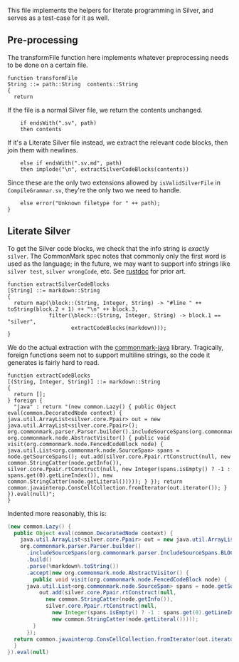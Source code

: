 This file implements the helpers for literate programming in Silver, and serves as a test-case for it as well.

## Pre-processing

The transformFile function here implements whatever preprocessing needs to be done on a certain file.

```silver
function transformFile
String ::= path::String  contents::String
{
  return
```

If the file is a normal Silver file, we return the contents unchanged.

```silver
    if endsWith(".sv", path)
    then contents
```

If it's a Literate Silver file instead, we extract the relevant code blocks, then join them with newlines.

```silver
    else if endsWith(".sv.md", path)
    then implode("\n", extractSilverCodeBlocks(contents))
```

Since these are the only two extensions allowed by `isValidSilverFile` in `CompileGrammar.sv`, they're the only two we need to handle.

```silver
    else error("Unknown filetype for " ++ path);
}
```

## Literate Silver

To get the Silver code blocks, we check that the info string is *exactly* `silver`.
The CommonMark spec notes that commonly only the first word is used as the language; in the future, we may want to support info strings like `silver test`, `silver wrongCode`, etc.
See [rustdoc](https://doc.rust-lang.org/rustdoc/documentation-tests.html#attributes) for prior art.

```silver
function extractSilverCodeBlocks
[String] ::= markdown::String
{
  return map(\block::(String, Integer, String) -> "#line " ++ toString(block.2 + 1) ++ "\n" ++ block.3,
             filter(\block::(String, Integer, String) -> block.1 == "silver",
                    extractCodeBlocks(markdown)));
}
```

We do the actual extraction with the [commonmark-java](https://github.com/commonmark/commonmark-java) library.
Tragically, foreign functions seem not to support multiline strings, so the code it generates is fairly hard to read.

```silver
function extractCodeBlocks
[(String, Integer, String)] ::= markdown::String
{
  return [];
} foreign {
  "java" : return "(new common.Lazy() { public Object eval(common.DecoratedNode context) { java.util.ArrayList<silver.core.Ppair> out = new java.util.ArrayList<silver.core.Ppair>(); org.commonmark.parser.Parser.builder().includeSourceSpans(org.commonmark.parser.IncludeSourceSpans.BLOCKS).build().parse(%markdown%.toString()).accept(new org.commonmark.node.AbstractVisitor() { public void visit(org.commonmark.node.FencedCodeBlock node) { java.util.List<org.commonmark.node.SourceSpan> spans = node.getSourceSpans(); out.add(silver.core.Ppair.rtConstruct(null, new common.StringCatter(node.getInfo()), silver.core.Ppair.rtConstruct(null, new Integer(spans.isEmpty() ? -1 : spans.get(0).getLineIndex()), new common.StringCatter(node.getLiteral())))); } }); return common.javainterop.ConsCellCollection.fromIterator(out.iterator()); } }).eval(null)";
}
```

Indented more reasonably, this is:

```java
(new common.Lazy() {
  public Object eval(common.DecoratedNode context) {
    java.util.ArrayList<silver.core.Ppair> out = new java.util.ArrayList<silver.core.Ppair>();
    org.commonmark.parser.Parser.builder()
      .includeSourceSpans(org.commonmark.parser.IncludeSourceSpans.BLOCKS)
      .build()
      .parse(%markdown%.toString())
      .accept(new org.commonmark.node.AbstractVisitor() {
        public void visit(org.commonmark.node.FencedCodeBlock node) {
	  java.util.List<org.commonmark.node.SourceSpan> spans = node.getSourceSpans();
          out.add(silver.core.Ppair.rtConstruct(null,
            new common.StringCatter(node.getInfo()),
            silver.core.Ppair.rtConstruct(null,
              new Integer(spans.isEmpty() ? -1 : spans.get(0).getLineIndex()),
              new common.StringCatter(node.getLiteral()))));
        }
      });
  return common.javainterop.ConsCellCollection.fromIterator(out.iterator());
  }
}).eval(null)
```
